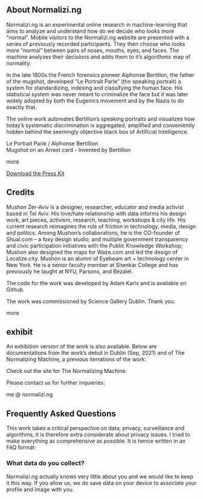 ## About Normalizi.ng

Normalizi.ng is an experimental online research in machine-learning that aims to analyze and understand how do we decide who looks more “normal”. Mobile visitors to the Normalizi.ng website are presented with a series of previously recorded participants. They then choose who looks more “normal” between pairs of noses, mouths, eyes, and faces. The machine analyzes their decisions and adds them to it’s algorithmic map of normality.

In the late 1800s the French forensics pioneer Alphonse Bertillon, the father of the mugshot, developed “Le Portrait Parle” (the speaking portrait) a system for standardizing, indexing and classifying the human face. His statistical system was never meant to criminalize the face but it was later widely adopted by both the Eugenics movement and by the Nazis to do exactly that.

The online work automates Bertillon’s speaking portraits and visualizes how today’s systematic discrimination is aggregated, amplified and conveniently hidden behind the seemingly objective black box of Artificial Intelligence.

<div class='gallery'>
    <div class='gallery-item'>
        <div class='img' style='background-image: url(/assets/gallery/le-portrait-parle.png)'></div>
        <label>Le Portrait Parle / Alphonse Bertillion</label>
    </div>
    <div class='gallery-item'>
        <div class='img' style='background-image: url(/assets/gallery/mugshot-arrest-card.png)'></div>
        <label>Mugshot on an Arrest card - Invented by Bertillion</label>
    </div>
</div>

<a class='more'><span class='hr'></span><span class='clickable'>more</span><span class='hr'></span></a>

<a class='button' href='https://en.wikipedia.org/wiki/Press_kit'>Download the Press Kit</a>

## Credits

Mushon Zer-Aviv is a designer, researcher, educator and media activist based in Tel Aviv. His love/hate relationship with data informs his design work, art pieces, activism, research, teaching, workshops & city life. His current research reimagines the role of friction in technology, media, design and politics. Among Mushon’s collaborations, he is the CO-founder of Shual.com – a foxy design studio; and multiple government transparency and civic participation initiatives with the Public Knowledge Workshop; Mushon also designed the maps for Waze.com and led the design of Localize.city. Mushon is an alumni of Eyebeam art + technology center in New York. He is a senior faculty member at Shenkar College and has previously he taught at NYU, Parsons, and Bezalel.

The code for the work was developed by Adam Kariv and is available on Github.

The work was commissioned by Science Gallery Dublin. Thank you.

<a class='more'><span class='hr'></span><span class='clickable'>more</span><span class='hr'></span></a>

## exhibit

An exhibition version of the work is also available. Below are documentations from the work’s debut in Dublin (Sep, 2021) and of The Normalizing Machine, a previous iterrations of the work:

Check out the site for The Normalizing Machine.

Please contact us for further inquieries: 

me @ normalizi.ng

## Frequently Asked Questions

This work takes a critical perspective on data, privacy, surveillance and algorithms, it is therefore extra considerate about privacy issues. I tried to make everything as comprehensive as possible. It is hence written in an FAQ format:

### What data do you collect?

Normalizi.ng actually knows very little about you and we would like to keep it this way. If you allow us, we do save data on your device to associate your profile and image with you.